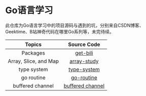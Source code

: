 # Go语言学习

此仓库为Go语言学习中的项目源码与遇到的坑，分别来自CSDN博客、Geektime、B站神奇代码在哪里Go系列等，未完待续。

| Topics | Source Code |
| :----: | :---------: |
| Packages              | [get-bili](./get-bili) |
| Array, Slice, and Map | [array-study](./array-study) |
| type system | [type-system](./type-system) |
| go routine | [go-routine](./go-routine) |
| buffered channel | [buffered channel](./buffered-channel) |





